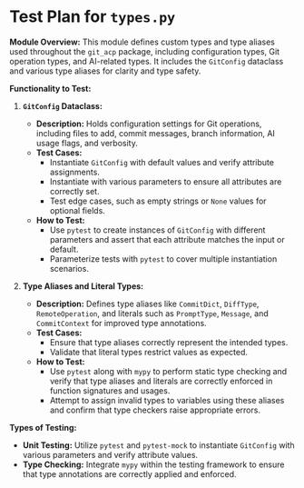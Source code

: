 # Test Plan for `types.py`

**Module Overview:**
This module defines custom types and type aliases used throughout the `git_acp` package, including configuration types, Git operation types, and AI-related types. It includes the `GitConfig` dataclass and various type aliases for clarity and type safety.

**Functionality to Test:**

1. **`GitConfig` Dataclass:**
    - **Description:** Holds configuration settings for Git operations, including files to add, commit messages, branch information, AI usage flags, and verbosity.
    - **Test Cases:**
        - Instantiate `GitConfig` with default values and verify attribute assignments.
        - Instantiate with various parameters to ensure all attributes are correctly set.
        - Test edge cases, such as empty strings or `None` values for optional fields.
    - **How to Test:**
        - Use `pytest` to create instances of `GitConfig` with different parameters and assert that each attribute matches the input or default.
        - Parameterize tests with `pytest` to cover multiple instantiation scenarios.

2. **Type Aliases and Literal Types:**
    - **Description:** Defines type aliases like `CommitDict`, `DiffType`, `RemoteOperation`, and literals such as `PromptType`, `Message`, and `CommitContext` for improved type annotations.
    - **Test Cases:**
        - Ensure that type aliases correctly represent the intended types.
        - Validate that literal types restrict values as expected.
    - **How to Test:**
        - Use `pytest` along with `mypy` to perform static type checking and verify that type aliases and literals are correctly enforced in function signatures and usages.
        - Attempt to assign invalid types to variables using these aliases and confirm that type checkers raise appropriate errors.

**Types of Testing:**

- **Unit Testing:** Utilize `pytest` and `pytest-mock` to instantiate `GitConfig` with various parameters and verify attribute values.
- **Type Checking:** Integrate `mypy` within the testing framework to ensure that type annotations are correctly applied and enforced. 